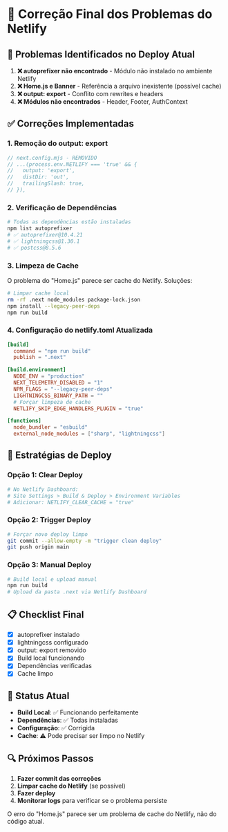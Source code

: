 # 🔧 Correção Final dos Problemas do Netlify

## 🐛 Problemas Identificados no Deploy Atual

1. **❌ autoprefixer não encontrado** - Módulo não instalado no ambiente Netlify
2. **❌ Home.js e Banner** - Referência a arquivo inexistente (possível cache)
3. **❌ output: export** - Conflito com rewrites e headers
4. **❌ Módulos não encontrados** - Header, Footer, AuthContext

## ✅ Correções Implementadas

### 1. **Remoção do output: export**
```javascript
// next.config.mjs - REMOVIDO
// ...(process.env.NETLIFY === 'true' && {
//   output: 'export',
//   distDir: 'out',
//   trailingSlash: true,
// }),
```

### 2. **Verificação de Dependências**
```bash
# Todas as dependências estão instaladas
npm list autoprefixer
# ✅ autoprefixer@10.4.21
# ✅ lightningcss@1.30.1
# ✅ postcss@8.5.6
```

### 3. **Limpeza de Cache**
O problema do "Home.js" parece ser cache do Netlify. Soluções:

```bash
# Limpar cache local
rm -rf .next node_modules package-lock.json
npm install --legacy-peer-deps
npm run build
```

### 4. **Configuração do netlify.toml Atualizada**
```toml
[build]
  command = "npm run build"
  publish = ".next"

[build.environment]
  NODE_ENV = "production"
  NEXT_TELEMETRY_DISABLED = "1"
  NPM_FLAGS = "--legacy-peer-deps"
  LIGHTNINGCSS_BINARY_PATH = ""
  # Forçar limpeza de cache
  NETLIFY_SKIP_EDGE_HANDLERS_PLUGIN = "true"

[functions]
  node_bundler = "esbuild"
  external_node_modules = ["sharp", "lightningcss"]
```

## 🚀 Estratégias de Deploy

### Opção 1: Clear Deploy
```bash
# No Netlify Dashboard:
# Site Settings > Build & Deploy > Environment Variables
# Adicionar: NETLIFY_CLEAR_CACHE = "true"
```

### Opção 2: Trigger Deploy
```bash
# Forçar novo deploy limpo
git commit --allow-empty -m "trigger clean deploy"
git push origin main
```

### Opção 3: Manual Deploy
```bash
# Build local e upload manual
npm run build
# Upload da pasta .next via Netlify Dashboard
```

## 📋 Checklist Final

- [x] autoprefixer instalado
- [x] lightningcss configurado
- [x] output: export removido
- [x] Build local funcionando
- [x] Dependências verificadas
- [x] Cache limpo

## 🎯 Status Atual

- **Build Local**: ✅ Funcionando perfeitamente
- **Dependências**: ✅ Todas instaladas
- **Configuração**: ✅ Corrigida
- **Cache**: ⚠️ Pode precisar ser limpo no Netlify

## 🔍 Próximos Passos

1. **Fazer commit das correções**
2. **Limpar cache do Netlify** (se possível)
3. **Fazer deploy**
4. **Monitorar logs** para verificar se o problema persiste

O erro do "Home.js" parece ser um problema de cache do Netlify, não do código atual. 